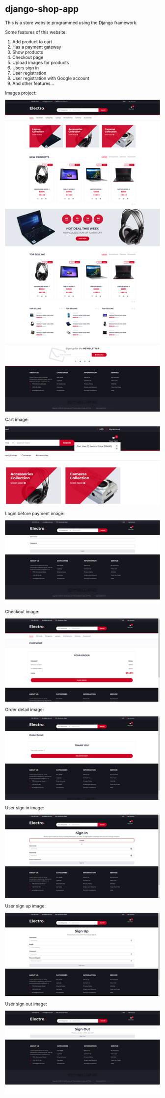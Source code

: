# django-shop-app
This is a store website programmed using the Django framework.

Some features of this website:
1. Add product to cart
2. Has a payment gateway
3. Show products
4. Checkout page
5. Upload images for products
6. Users sign in
7. User registration
8. User registration with Google account
9. And other features...

Images project:

![Website image](https://github.com/hamedkalhor76/django-shop-app/blob/main/images/img1.png)

Cart image:

![Website image](https://github.com/hamedkalhor76/django-shop-app/blob/main/images/img2.jpg)

Login before payment image:

![Website image](https://github.com/hamedkalhor76/django-shop-app/blob/main/images/img3.jpg)

Checkout image:

![Website image](https://github.com/hamedkalhor76/django-shop-app/blob/main/images/img4.jpg)

Order detail image:

![Website image](https://github.com/hamedkalhor76/django-shop-app/blob/main/images/img5.jpg)

User sign in image:

![Website image](https://github.com/hamedkalhor76/django-shop-app/blob/main/images/img6.jpg)

User sign up image:

![Website image](https://github.com/hamedkalhor76/django-shop-app/blob/main/images/img7.jpg)

User sign out image:

![Website image](https://github.com/hamedkalhor76/django-shop-app/blob/main/images/img8.jpg)
